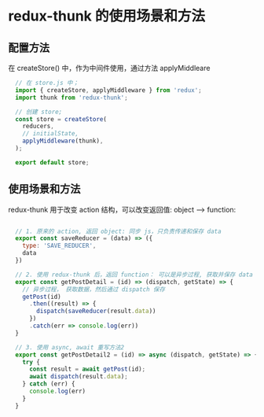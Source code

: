 # redux-thunk 的使用场景和方法

## 配置方法

在 createStore() 中，作为中间件使用，通过方法 applyMiddleare

```js
  // 在 store.js 中；
  import { createStore, applyMiddleware } from 'redux';
  import thunk from 'redux-thunk';

  // 创建 store;
  const store = createStore(
    reducers,
    // initialState,
    applyMiddleware(thunk),
  );

  export default store;

```

## 使用场景和方法

redux-thunk 用于改变 action 结构，可以改变返回值: object --> function:

```js

  // 1. 原来的 action, 返回 object: 同步 js，只负责传递和保存 data
  export const saveReducer = (data) => ({
    type: 'SAVE_REDUCER',
    data
  }) 

  // 2. 使用 redux-thunk 后，返回 function： 可以是异步过程, 获取并保存 data
  export const getPostDetail = (id) => (dispatch, getState) => {
    // 异步过程， 获取数据，然后通过 dispatch 保存
    getPost(id)
      .then((result) => {
        dispatch(saveReducer(result.data))
      })
      .catch(err => console.log(err))
  }

  // 3. 使用 async, await 重写方法2
  export const getPostDetail2 = (id) => async (dispatch, getState) => {
    try {
      const result = await getPost(id);
      await dispatch(result.data);
    } catch (err) {
      console.log(err)
    }
  }

```
